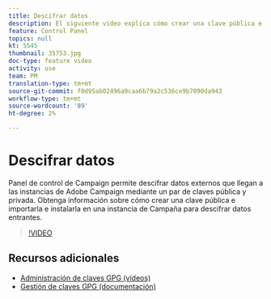 ```yaml
---
title: Descifrar datos
description: El siguiente vídeo explica cómo crear una clave pública e importarla e instalarla en una instancia de Campaña para descifrar datos.
feature: Control Panel
topics: null
kt: 5545
thumbnail: 35753.jpg
doc-type: feature video
activity: use
team: PM
translation-type: tm+mt
source-git-commit: f0d95ab02496a9caa6b79a2c536ce9b7090da943
workflow-type: tm+mt
source-wordcount: '89'
ht-degree: 2%

---
```



# Descifrar datos

Panel de control de Campaign permite descifrar datos externos que llegan a las instancias de Adobe Campaign mediante un par de claves pública y privada.
Obtenga información sobre cómo crear una clave pública e importarla e instalarla en una instancia de Campaña para descifrar datos entrantes.

>[!VIDEO](https://video.tv.adobe.com/v/35753?quality=12)

## Recursos adicionales

* [Administración de claves GPG (vídeos)](./gpg-key-management-overview.md)
* [Gestión de claves GPG (documentación)](https://docs.adobe.com/content/help/en/control-panel/using/instances-settings/gpg-keys-management.html)
